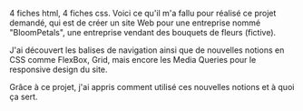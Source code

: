 4 fiches html, 4 fiches css.
Voici ce qu'il m'a fallu pour réalisé ce projet demandé, qui est de créer un site Web pour une entreprise nommé "BloomPetals",
une entreprise vendant des bouquets de fleurs (fictive).

J'ai découvert les balises de navigation ainsi que de nouvelles notions en CSS comme 
FlexBox, 
Grid,
mais encore les Media Queries pour le responsive design du site.

Grâce à ce projet, j'ai appris comment utilisé ces nouvelles notions et à quoi ça sert.
